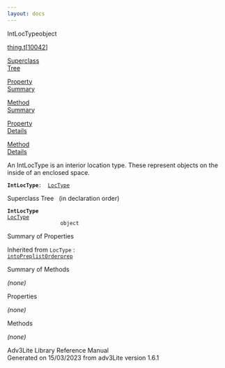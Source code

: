 ```yaml
---
layout: docs
---
```

<span class="title">IntLocType</span><span class="type">object</span>

[thing.t](../file/thing.t.html)\[[10042](../source/thing.t.html#10042)\]

[Superclass  
Tree](#_SuperClassTree_)

[Property  
Summary](#_PropSummary_)

[Method  
Summary](#_MethodSummary_)

[Property  
Details](#_Properties_)

[Method  
Details](#_Methods_)



An IntLocType is an interior location type. These represent objects on
the inside of an enclosed space.

**`IntLocType`**` :   `[`LocType`](../object/LocType.html)



<span id="_SuperClassTree_"></span>



<span class="hdln">Superclass Tree</span>   (in declaration order)



**`IntLocType`**  
[`LocType`](../object/LocType.html)  
`                 object`  
<span id="_PropSummary_"></span>



<span class="hdln">Summary of Properties</span>  





Inherited from `LocType` :  
[`intoPrep`](../object/LocType.html#intoPrep)[`listOrder`](../object/LocType.html#listOrder)[`prep`](../object/LocType.html#prep)

<span id="_MethodSummary_"></span>



<span class="hdln">Summary of Methods</span>  







*(none)* <span id="_Properties_"></span>



<span class="hdln">Properties</span>  



*(none)* <span id="_Methods_"></span>



<span class="hdln">Methods</span>  



*(none)*



Adv3Lite Library Reference Manual  
Generated on 15/03/2023 from adv3Lite version 1.6.1


